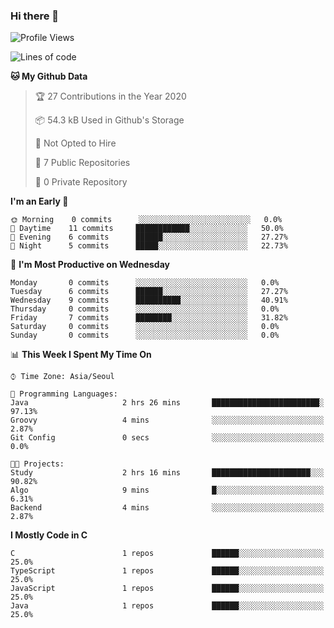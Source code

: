 

### Hi there 👋

<!--
**anf36/anf36** is a ✨ _special_ ✨ repository because its `README.md` (this file) appears on your GitHub profile.

Here are some ideas to get you started:

- 🔭 I’m currently working on ...
- 🌱 I’m currently learning ...
- 👯 I’m looking to collaborate on ...
- 🤔 I’m looking for help with ...
- 💬 Ask me about ...
- 📫 How to reach me: ...
- 😄 Pronouns: ...
- ⚡ Fun fact: ...
-->
<!--START_SECTION:waka-->
![Profile Views](http://img.shields.io/badge/Profile%20Views-47-blue)

![Lines of code](https://img.shields.io/badge/From%20Hello%20World%20I%27ve%20Written-952426%20lines%20of%20code-blue)

**🐱 My Github Data** 

> 🏆 27 Contributions in the Year 2020
 > 
> 📦 54.3 kB Used in Github's Storage 
 > 
> 🚫 Not Opted to Hire
 > 
> 📜 7 Public Repositories
 > 
> 🔑 0 Private Repository 
 > 
**I'm an Early 🐤** 

```text
🌞 Morning    0 commits      ░░░░░░░░░░░░░░░░░░░░░░░░░   0.0% 
🌆 Daytime    11 commits     ████████████░░░░░░░░░░░░░   50.0% 
🌃 Evening    6 commits      ██████░░░░░░░░░░░░░░░░░░░   27.27% 
🌙 Night      5 commits      █████░░░░░░░░░░░░░░░░░░░░   22.73%

```
📅 **I'm Most Productive on Wednesday** 

```text
Monday       0 commits      ░░░░░░░░░░░░░░░░░░░░░░░░░   0.0% 
Tuesday      6 commits      ██████░░░░░░░░░░░░░░░░░░░   27.27% 
Wednesday    9 commits      ██████████░░░░░░░░░░░░░░░   40.91% 
Thursday     0 commits      ░░░░░░░░░░░░░░░░░░░░░░░░░   0.0% 
Friday       7 commits      ████████░░░░░░░░░░░░░░░░░   31.82% 
Saturday     0 commits      ░░░░░░░░░░░░░░░░░░░░░░░░░   0.0% 
Sunday       0 commits      ░░░░░░░░░░░░░░░░░░░░░░░░░   0.0%

```


📊 **This Week I Spent My Time On** 

```text
⌚︎ Time Zone: Asia/Seoul

💬 Programming Languages: 
Java                     2 hrs 26 mins       ████████████████████████░   97.13% 
Groovy                   4 mins              ░░░░░░░░░░░░░░░░░░░░░░░░░   2.87% 
Git Config               0 secs              ░░░░░░░░░░░░░░░░░░░░░░░░░   0.0%

🐱‍💻 Projects: 
Study                    2 hrs 16 mins       ██████████████████████░░░   90.82% 
Algo                     9 mins              █░░░░░░░░░░░░░░░░░░░░░░░░   6.31% 
Backend                  4 mins              ░░░░░░░░░░░░░░░░░░░░░░░░░   2.87%

```

**I Mostly Code in C** 

```text
C                        1 repos             ██████░░░░░░░░░░░░░░░░░░░   25.0% 
TypeScript               1 repos             ██████░░░░░░░░░░░░░░░░░░░   25.0% 
JavaScript               1 repos             ██████░░░░░░░░░░░░░░░░░░░   25.0% 
Java                     1 repos             ██████░░░░░░░░░░░░░░░░░░░   25.0%

```



<!--END_SECTION:waka-->
